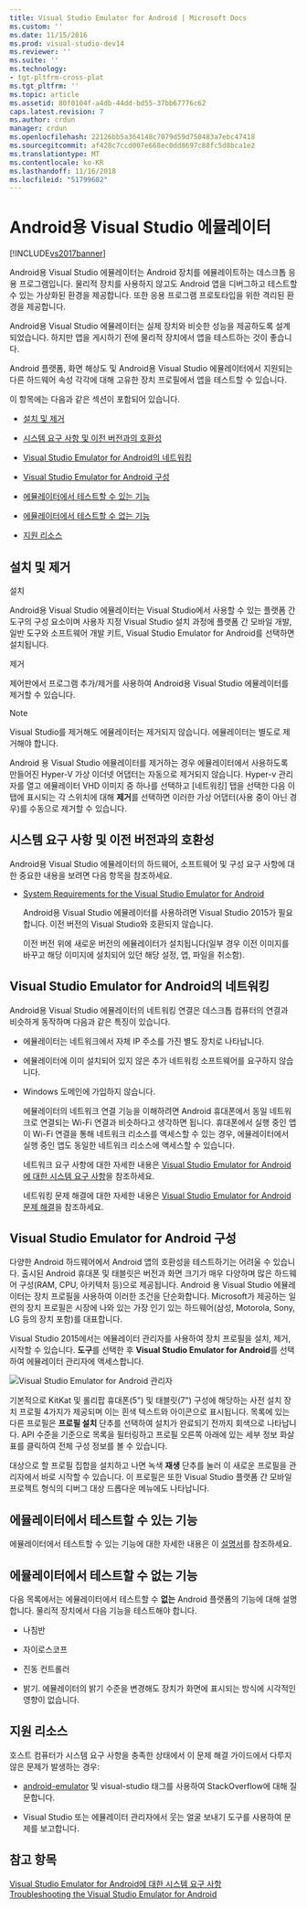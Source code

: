 ```yaml
---
title: Visual Studio Emulator for Android | Microsoft Docs
ms.custom: ''
ms.date: 11/15/2016
ms.prod: visual-studio-dev14
ms.reviewer: ''
ms.suite: ''
ms.technology:
- tgt-pltfrm-cross-plat
ms.tgt_pltfrm: ''
ms.topic: article
ms.assetid: 80f0104f-a4db-44dd-bd55-37bb67776c62
caps.latest.revision: 7
ms.author: crdun
manager: crdun
ms.openlocfilehash: 22126bb5a364148c7079d59d750483a7ebc47418
ms.sourcegitcommit: af428c7ccd007e668ec0dd8697c88fc5d8bca1e2
ms.translationtype: MT
ms.contentlocale: ko-KR
ms.lasthandoff: 11/16/2018
ms.locfileid: "51799602"
---
```

# <a name="visual-studio-emulator-for-android"></a>Android용 Visual Studio 에뮬레이터
[!INCLUDE[vs2017banner](../includes/vs2017banner.md)]

  
Android용 Visual Studio 에뮬레이터는 Android 장치를 에뮬레이트하는 데스크톱 응용 프로그램입니다. 물리적 장치를 사용하지 않고도 Android 앱을 디버그하고 테스트할 수 있는 가상화된 환경을 제공합니다. 또한 응용 프로그램 프로토타입을 위한 격리된 환경을 제공합니다.  
  
 Android용 Visual Studio 에뮬레이터는 실제 장치와 비슷한 성능을 제공하도록 설계되었습니다. 하지만 앱을 게시하기 전에 물리적 장치에서 앱을 테스트하는 것이 좋습니다.  
  
 Android 플랫폼, 화면 해상도 및 Android용 Visual Studio 에뮬레이터에서 지원되는 다른 하드웨어 속성 각각에 대해 고유한 장치 프로필에서 앱을 테스트할 수 있습니다.  
  
 이 항목에는 다음과 같은 섹션이 포함되어 있습니다.  
  
-   [설치 및 제거](#Installing)  
  
-   [시스템 요구 사항 및 이전 버전과의 호환성](#Requirements)  
  
-   [Visual Studio Emulator for Android의 네트워킹](#Networking)  
  
-   [Visual Studio Emulator for Android 구성](#Configuring)  
  
-   [에뮬레이터에서 테스트할 수 있는 기능](#FeaturesTest)  
  
-   [에뮬레이터에서 테스트할 수 없는 기능](#FeaturesNonTest)  
  
-   [지원 리소스](#Support)  
  
##  <a name="Installing"></a> 설치 및 제거  
 설치  
  
 Android용 Visual Studio 에뮬레이터는 Visual Studio에서 사용할 수 있는 플랫폼 간 도구의 구성 요소이며 사용자 지정 Visual Studio 설치 과정에 플랫폼 간 모바일 개발, 일반 도구와 소프트웨어 개발 키트, Visual Studio Emulator for Android를 선택하면 설치됩니다.  
  
 제거  
  
 제어판에서 프로그램 추가/제거를 사용하여 Android용 Visual Studio 에뮬레이터를 제거할 수 있습니다.  
  
> [!NOTE]
>  Visual Studio를 제거해도 에뮬레이터는 제거되지 않습니다. 에뮬레이터는 별도로 제거해야 합니다.  
  
 Android 용 Visual Studio 에뮬레이터를 제거하는 경우 에뮬레이터에서 사용하도록 만들어진 Hyper-V 가상 이더넷 어댑터는 자동으로 제거되지 않습니다. Hyper-v 관리자를 열고 에뮬레이터 VHD 이미지 중 하나를 선택하고 [네트워킹] 탭을 선택한 다음 이 탭에 표시되는 각 스위치에 대해 **제거**를 선택하면 이러한 가상 어댑터(사용 중이 아닌 경우)를 수동으로 제거할 수 있습니다.  
  
##  <a name="Requirements"></a> 시스템 요구 사항 및 이전 버전과의 호환성  
 Android용 Visual Studio 에뮬레이터의 하드웨어, 소프트웨어 및 구성 요구 사항에 대한 중요한 내용을 보려면 다음 항목을 참조하세요.  
  
- [System Requirements for the Visual Studio Emulator for Android](../cross-platform/system-requirements-for-the-visual-studio-emulator-for-android.md)  
  
  Android용 Visual Studio 에뮬레이터를 사용하려면 Visual Studio 2015가 필요합니다. 이전 버전의 Visual Studio와 호환되지 않습니다.  
  
  이전 버전 위에 새로운 버전의 에뮬레이터가 설치됩니다(일부 경우 이전 이미지를 바꾸고 해당 이미지에 설치되어 있던 해당 설정, 앱, 파일을 취소함).  
  
##  <a name="Networking"></a> Visual Studio Emulator for Android의 네트워킹  
 Android용 Visual Studio 에뮬레이터의 네트워킹 연결은 데스크톱 컴퓨터의 연결과 비슷하게 동작하며 다음과 같은 특징이 있습니다.  
  
- 에뮬레이터는 네트워크에서 자체 IP 주소를 가진 별도 장치로 나타납니다.  
  
- 에뮬레이터에 이미 설치되어 있지 않은 추가 네트워킹 소프트웨어를 요구하지 않습니다.  
  
- Windows 도메인에 가입하지 않습니다.  
  
  에뮬레이터의 네트워크 연결 기능을 이해하려면 Android 휴대폰에서 동일 네트워크로 연결되는 Wi-Fi 연결과 비슷하다고 생각하면 됩니다. 휴대폰에서 실행 중인 앱이 Wi-Fi 연결을 통해 네트워크 리소스를 액세스할 수 있는 경우, 에뮬레이터에서 실행 중인 앱도 동일한 네트워크 리소스에 액세스할 수 있습니다.  
  
  네트워크 요구 사항에 대한 자세한 내용은 [Visual Studio Emulator for Android에 대한 시스템 요구 사항](../cross-platform/system-requirements-for-the-visual-studio-emulator-for-android.md)을 참조하세요.  
  
  네트워킹 문제 해결에 대한 자세한 내용은 [Visual Studio Emulator for Android 문제 해결](../cross-platform/troubleshooting-the-visual-studio-emulator-for-android.md)을 참조하세요.  
  
##  <a name="Configuring"></a> Visual Studio Emulator for Android 구성  
 다양한 Android 하드웨어에서 Android 앱의 호환성을 테스트하기는 어려울 수 있습니다. 출시된 Android 휴대폰 및 태블릿은 버전과 화면 크기가 매우 다양하며 많은 하드웨어 구성(RAM, CPU, 아키텍처 등)으로 제공됩니다. Android 용 Visual Studio 에뮬레이터는 장치 프로필을 사용하여 이러한 조건을 단순화합니다. Microsoft가 제공하는 일련의 장치 프로필은 시장에 나와 있는 가장 인기 있는 하드웨어(삼성, Motorola, Sony, LG 등의 장치 포함)를 대표합니다.  
  
 Visual Studio 2015에서는 에뮬레이터 관리자를 사용하여 장치 프로필을 설치, 제거, 시작할 수 있습니다. **도구**를 선택한 후 **Visual Studio Emulator for Android**를 선택하여 에뮬레이터 관리자에 액세스합니다.  
  
 ![Visual Studio Emulator for Android 관리자](../cross-platform/media/android-emu-manager.png "Android_Emu_Manager")  
  
 기본적으로 KitKat 및 롤리팝 휴대폰(5") 및 태블릿(7") 구성에 해당하는 사전 설치 장치 프로필 4가지가 제공되며 이는 흰색 텍스트와 아이콘으로 표시됩니다. 목록에 있는 다른 프로필은 **프로필 설치** 단추를 선택하여 설치가 완료되기 전까지 회색으로 나타납니다. API 수준을 기준으로 목록을 필터링하고 프로필 오른쪽 아래에 있는 세부 정보 화살표를 클릭하여 전체 구성 정보를 볼 수 있습니다.  
  
 대상으로 할 프로필 집합을 설치하고 나면 녹색 **재생** 단추를 눌러 이 새로운 프로필을 관리자에서 바로 시작할 수 있습니다. 이 프로필은 또한 Visual Studio 플랫폼 간 모바일 프로젝트 형식의 디버그 대상 드롭다운 메뉴에도 나타납니다.  
  
##  <a name="FeaturesTest"></a> 에뮬레이터에서 테스트할 수 있는 기능  
 에뮬레이터에서 테스트할 수 있는 기능에 대한 자세한 내용은 이 [설명서](http://blogs.msdn.com/b/visualstudioalm/archive/2014/11/12/introducing-visual-studio-s-emulator-for-android.aspx)를 참조하세요.  
  
##  <a name="FeaturesNonTest"></a> 에뮬레이터에서 테스트할 수 없는 기능  
 다음 목록에서는 에뮬레이터에서 테스트할 수 **없는** Android 플랫폼의 기능에 대해 설명합니다. 물리적 장치에서 다음 기능을 테스트해야 합니다.  
  
-   나침반  
  
-   자이로스코프  
  
-   진동 컨트롤러  
  
-   밝기. 에뮬레이터의 밝기 수준을 변경해도 장치가 화면에 표시되는 방식에 시각적인 영향이 없습니다.  
  
##  <a name="Support"></a> 지원 리소스  
 호스트 컴퓨터가 시스템 요구 사항을 충족한 상태에서 이 문제 해결 가이드에서 다루지 않은 문제가 발생하는 경우:  
  
-   [android-emulator](http://stackoverflow.com/questions/tagged/android-emulator) 및 visual-studio 태그를 사용하여 StackOverflow에 대해 질문합니다.  
  
-   Visual Studio 또는 에뮬레이터 관리자에서 웃는 얼굴 보내기 도구를 사용하여 문제를 보고합니다.  
  
## <a name="see-also"></a>참고 항목  
 [Visual Studio Emulator for Android에 대한 시스템 요구 사항](../cross-platform/system-requirements-for-the-visual-studio-emulator-for-android.md)   
 [Troubleshooting the Visual Studio Emulator for Android](../cross-platform/troubleshooting-the-visual-studio-emulator-for-android.md)


